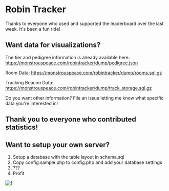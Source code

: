 # Robin Tracker
Thanks to everyone who used and supported the leaderboard over the last week. It's been a fun ride!

## Want data for visualizations?
The tier and pedigree information is already available here: https://monstrouspeace.com/robintracker/dump/pedigree.json

Room Data: https://monstrouspeace.com/robintracker/dump/rooms.sql.gz

Tracking Beacon Data: https://monstrouspeace.com/robintracker/dump/track_storage.sql.gz

Do you want other information? File an issue letting me know what specific data you're interested in!

## Thank you to everyone who contributed statistics!

## Want to setup your own server?
1. Setup a database with the table layout in schema.sql
2. Copy config.sample.php to config.php and add your database settings
3. ???
4. Profit

![1](https://i.imgur.com/qllMbMV.png)

